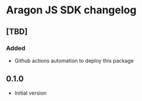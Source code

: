 <!--
Template:
## [TBD] (Add the TBD that github actions can replace it with the correct version and date)

Description of the release

### Added
- Link, and make it obvious that date format is ISO 8601.

### Changed
- Clarified the section on "Is there a standard change log format?".

### Fixed
- Fix Markdown links to tag comparison URL with footnote-style links.
-->

# Aragon JS SDK changelog

## [TBD] 

### Added
- Github actions automation to deploy this package 

## 0.1.0

- Initial version
